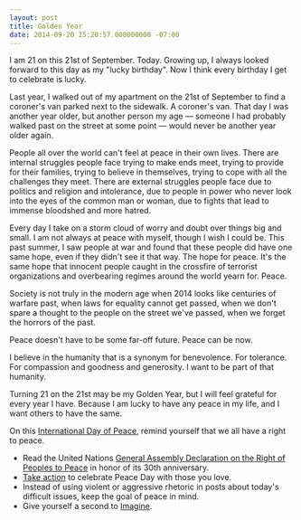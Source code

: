```yaml
---
layout: post
title: Golden Year
date: 2014-09-20 15:20:57.000000000 -07:00
---
```

I am 21 on this 21st of September. Today. Growing up, I always looked forward to this day as my "lucky birthday". Now I think every birthday I get to celebrate is lucky.

Last year, I walked out of my apartment on the 21st of September to find a coroner's van parked next to the sidewalk. A coroner's van. That day I was another year older, but another person my age — someone I had probably walked past on the street at some point — would never be another year older again.

People all over the world can't feel at peace in their own lives. There are internal struggles people face trying to make ends meet, trying to provide for their families, trying to believe in themselves, trying to cope with all the challenges they meet. There are external struggles people face due to politics and religion and intolerance, due to people in power who never look into the eyes of the common man or woman, due to fights that lead to immense bloodshed and more hatred.

Every day I take on a storm cloud of worry and doubt over things big and small. I am not always at peace with myself, though I wish I could be. This past summer, I saw people at war and found that these people did have one same hope, even if they didn't see it that way. The hope for peace. It's the same hope that innocent people caught in the crossfire of terrorist organizations and overbearing regimes around the world yearn for. Peace.

Society is not truly in the modern age when 2014 looks like centuries of warfare past, when laws for equality cannot get passed, when we don't spare a thought to the people on the street we've passed, when we forget the horrors of the past.

Peace doesn't have to be some far-off future. Peace can be now.

I believe in the humanity that is a synonym for benevolence. For tolerance. For compassion and goodness and generosity. I want to be part of that humanity.

Turning 21 on the 21st may be my Golden Year, but I will feel grateful for every year I have. Because I am lucky to have any peace in my life, and I want others to have the same.

On this [International Day of Peace](http://internationaldayofpeace.org/), remind yourself that we all have a right to peace. 

* Read the United Nations [General Assembly Declaration on the Right of Peoples to Peace](http://www.un.org/en/ga/search/view_doc.asp?symbol=A/RES/39/11) in honor of its 30th anniversary.
* [Take action](http://internationaldayofpeace.org/actions/) to celebrate Peace Day with those you love.
* Instead of using violent or aggressive rhetoric in posts about today's difficult issues, keep the goal of peace in mind.
* Give yourself a second to [Imagine](https://www.youtube.com/watch?v=DVg2EJvvlF8).
